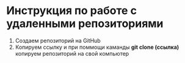 # Инструкция по работе с удаленными репозиториями

1. Создаем репозиторий на GitHub
2. Копируем ссылку и при поммощи каманды **git clone (ссылка)**  копируем репозиторий на свой компьютер
